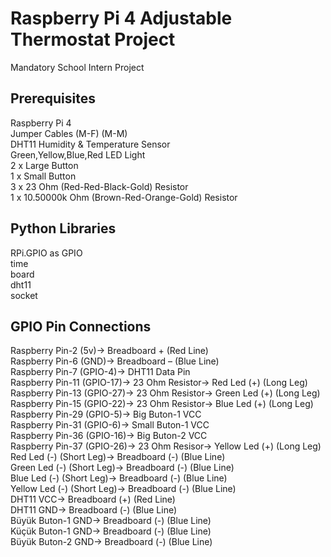 # Raspberry Pi 4 Adjustable Thermostat Project<br>
Mandatory School Intern Project <br>
## Prerequisites <br>
Raspberry Pi 4 <br>
Jumper Cables (M-F) (M-M) <br>
DHT11 Humidity & Temperature Sensor <br>
Green,Yellow,Blue,Red LED Light <br>
2 x Large Button <br>
1 x Small Button <br>
3 x 23 Ohm (Red-Red-Black-Gold) Resistor <br>
1 x 10.50000k Ohm (Brown-Red-Orange-Gold) Resistor <br>

## Python Libraries <br>
RPi.GPIO as GPIO <br>
time <br>
board <br>
dht11 <br>
socket <br>

## GPIO Pin Connections <br>
Raspberry Pin-2 (5v)-> Breadboard + (Red Line)<br>
Raspberry Pin-6 (GND)-> Breadboard – (Blue Line)<br>
Raspberry Pin-7 (GPIO-4)-> DHT11 Data Pin<br>
Raspberry Pin-11 (GPIO-17)-> 23 Ohm Resistor-> Red Led (+) (Long Leg)<br>
Raspberry Pin-13 (GPIO-27)-> 23 Ohm Resistor-> Green Led (+) (Long Leg)<br>
Raspberry Pin-15 (GPIO-22)-> 23 Ohm Resistor-> Blue Led (+) (Long Leg)<br>
Raspberry Pin-29 (GPIO-5)-> Big Buton-1 VCC<br>
Raspberry Pin-31 (GPIO-6)-> Small Buton-1 VCC<br>
Raspberry Pin-36 (GPIO-16)-> Big Buton-2 VCC<br>
Raspberry Pin-37 (GPIO-26)-> 23 Ohm Resisor-> Yellow Led (+) (Long Leg)<br>
Red Led (-) (Short Leg)-> Breadboard (-) (Blue Line)<br>
Green Led (-) (Short Leg)-> Breadboard (-) (Blue Line)<br>
Blue Led (-) (Short Leg)-> Breadboard (-) (Blue Line)<br>
Yellow Led (-) (Short Leg)-> Breadboard (-) (Blue Line)<br>
DHT11 VCC-> Breadboard (+) (Red Line)<br>
DHT11 GND-> Breadboard (-) (Blue Line)<br>
Büyük Buton-1 GND-> Breadboard (-) (Blue Line)<br>
Küçük Buton-1 GND-> Breadboard (-) (Blue Line)<br>
Büyük Buton-2 GND-> Breadboard (-) (Blue Line)<br>

